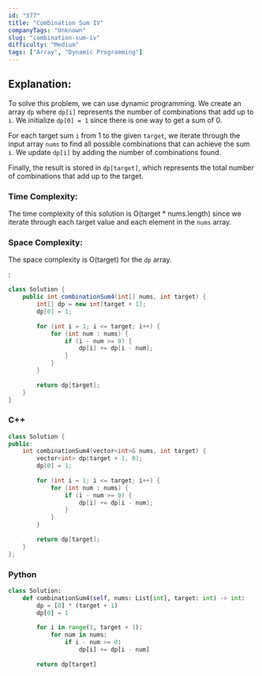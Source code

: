 ```yaml
---
id: "377"
title: "Combination Sum IV"
companyTags: "Unknown"
slug: "combination-sum-iv"
difficulty: "Medium"
tags: ["Array", "Dynamic Programming"]
---
```


## Explanation:
To solve this problem, we can use dynamic programming. We create an array `dp` where `dp[i]` represents the number of combinations that add up to `i`. We initialize `dp[0] = 1` since there is one way to get a sum of 0.

For each target sum `i` from 1 to the given `target`, we iterate through the input array `nums` to find all possible combinations that can achieve the sum `i`. We update `dp[i]` by adding the number of combinations found.

Finally, the result is stored in `dp[target]`, which represents the total number of combinations that add up to the target.

### Time Complexity:
The time complexity of this solution is O(target * nums.length) since we iterate through each target value and each element in the `nums` array.

### Space Complexity:
The space complexity is O(target) for the `dp` array.

:

```java
class Solution {
    public int combinationSum4(int[] nums, int target) {
        int[] dp = new int[target + 1];
        dp[0] = 1;
        
        for (int i = 1; i <= target; i++) {
            for (int num : nums) {
                if (i - num >= 0) {
                    dp[i] += dp[i - num];
                }
            }
        }
        
        return dp[target];
    }
}
```

### C++
```cpp
class Solution {
public:
    int combinationSum4(vector<int>& nums, int target) {
        vector<int> dp(target + 1, 0);
        dp[0] = 1;
        
        for (int i = 1; i <= target; i++) {
            for (int num : nums) {
                if (i - num >= 0) {
                    dp[i] += dp[i - num];
                }
            }
        }
        
        return dp[target];
    }
};
```

### Python
```python
class Solution:
    def combinationSum4(self, nums: List[int], target: int) -> int:
        dp = [0] * (target + 1)
        dp[0] = 1
        
        for i in range(1, target + 1):
            for num in nums:
                if i - num >= 0:
                    dp[i] += dp[i - num]
        
        return dp[target]
```
